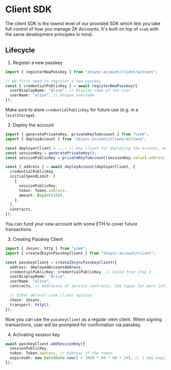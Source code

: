 # Client SDK
The client SDK is the lowest level of our provided SDK which lets you take full control of how you manage ZK Accounts. It's built on top of `viem` with the same development principles in mind.

## Lifecycle
1. Register a new passkey
  ```ts
  import { registerNewPasskey } from "zksync-account/client/actions";

  // We first need to register a new passkey
  const { credentialPublicKey } = await registerNewPasskey({
    userDisplayName: "Alice", // Display name of the user
    userName: "alice", // Unique username
  });
  ```
  Make sure to store `credentialPublicKey` for future use (e.g. in a `localStorage`).

2. Deploy the account
  ```ts
  import { generatePrivateKey, privateKeyToAccount } from "viem";
  import { deployAccount } from "zksync-account/client/actions";

  const deployerClient = ...; // Any client for deploying the account, make sure it has enough balance to cover the deployment cost
  const sessionKey = generatePrivateKey();
  const sessionPublicKey = privateKeyToAccount(sessionKey.value).address;

  const { address } = await deployAccount(deployerClient, {
    credentialPublicKey,
    initialSpendLimit: [
      {
        sessionPublicKey,
        token: Token.address,
        amount: BigInt(100),
      },
    ],
    contracts,
  });
  ```
  You can fund your new account with some ETH to cover future transactions.

3. Creating Passkey Client
  ```ts
  import { zksync, http } from "viem";
  import { createZksyncPasskeyClient } from "zksync-account/client";

  const passkeyClient = createZksyncPasskeyClient({
    address: deployedAccountAddress,
    credentialPublicKey: credentialPublicKey, // Saved from step 1
    userDisplayName: "Alice",
    userName: "alice",
    contracts, // Addresses of service contracts. See types for more information

    // Other default viem client options
    chain: zksync,
    transport: http(),
  });
  ```
  Now you can use the `passkeyClient` as a regular viem client.
  When signing transactions, user will be prompted for confirmation via passkey.

4. Activating session key
  ```ts
  await passkeyClient.addSessionKey({
    sessionPublicKey,
    token: Token.address, // Address of the token
    expiresAt: new Date(Date.now() + 1000 * 60 * 60 * 24), // 1 day expiry
  });
  ```